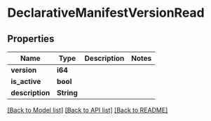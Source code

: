 # DeclarativeManifestVersionRead

## Properties

Name | Type | Description | Notes
------------ | ------------- | ------------- | -------------
**version** | **i64** |  | 
**is_active** | **bool** |  | 
**description** | **String** |  | 

[[Back to Model list]](../README.md#documentation-for-models) [[Back to API list]](../README.md#documentation-for-api-endpoints) [[Back to README]](../README.md)


